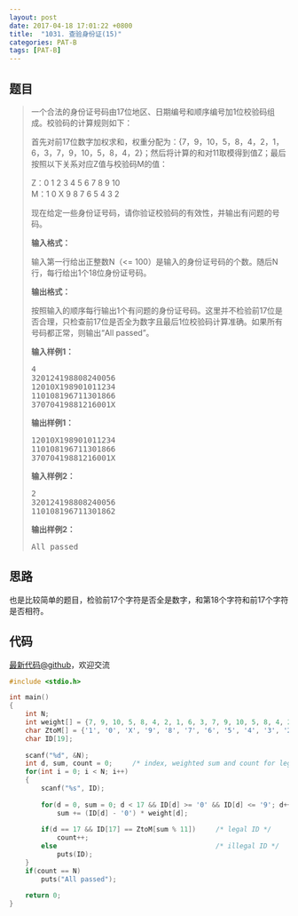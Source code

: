 ```yaml
---
layout: post
date: 2017-04-18 17:01:22 +0800
title:  "1031. 查验身份证(15)"
categories: PAT-B
tags: [PAT-B]
---
```


## 题目

> <div id="problemContent">
> <p>
> 一个合法的身份证号码由17位地区、日期编号和顺序编号加1位校验码组成。校验码的计算规则如下：
> </p>
> <p>首先对前17位数字加权求和，权重分配为：{7，9，10，5，8，4，2，1，6，3，7，9，10，5，8，4，2}；然后将计算的和对11取模得到值Z；最后按照以下关系对应Z值与校验码M的值：</p>
> <p>
> Z：0 1 2 3 4 5 6 7 8 9 10<br/>
> M：1 0 X 9 8 7 6 5 4 3 2
> </p>
> <p>现在给定一些身份证号码，请你验证校验码的有效性，并输出有问题的号码。</p>
> <p><b>
> 输入格式：
> </b></p>
> <p>
> 输入第一行给出正整数N（&lt;= 100）是输入的身份证号码的个数。随后N行，每行给出1个18位身份证号码。
> </p>
> <p><b>
> 输出格式：
> </b></p>
> <p>
> 按照输入的顺序每行输出1个有问题的身份证号码。这里并不检验前17位是否合理，只检查前17位是否全为数字且最后1位校验码计算准确。如果所有号码都正常，则输出“All passed”。
> </p>
> <b>输入样例1：</b><pre>
> 4
> 320124198808240056
> 12010X198901011234
> 110108196711301866
> 37070419881216001X
> </pre>
> <b>输出样例1：</b><pre>
> 12010X198901011234
> 110108196711301866
> 37070419881216001X
> </pre>
> <b>输入样例2：</b><pre>
> 2
> 320124198808240056
> 110108196711301862
> </pre>
> <b>输出样例2：</b><pre>
> All passed
> </pre>
> </div>

## 思路

也是比较简单的题目，检验前17个字符是否全是数字，和第18个字符和前17个字符是否相符。

## 代码

[最新代码@github](https://github.com/OliverLew/PAT/blob/master/PATBasic/1031.c)，欢迎交流
```c
#include <stdio.h>

int main()
{
    int N;
    int weight[] = {7, 9, 10, 5, 8, 4, 2, 1, 6, 3, 7, 9, 10, 5, 8, 4, 2};
    char ZtoM[] = {'1', '0', 'X', '9', '8', '7', '6', '5', '4', '3', '2'};
    char ID[19];
    
    scanf("%d", &N);
    int d, sum, count = 0;     /* index, weighted sum and count for legal IDs */
    for(int i = 0; i < N; i++)
    {
        scanf("%s", ID);
        
        for(d = 0, sum = 0; d < 17 && ID[d] >= '0' && ID[d] <= '9'; d++)
            sum += (ID[d] - '0') * weight[d];
        
        if(d == 17 && ID[17] == ZtoM[sum % 11])     /* legal ID */
            count++;
        else                                        /* illegal ID */
            puts(ID);
    }
    if(count == N)
        puts("All passed");
    
    return 0;
}

```